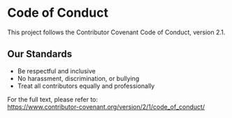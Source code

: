 # Code of Conduct

This project follows the Contributor Covenant Code of Conduct, version 2.1.

## Our Standards

- Be respectful and inclusive
- No harassment, discrimination, or bullying
- Treat all contributors equally and professionally

For the full text, please refer to:  
https://www.contributor-covenant.org/version/2/1/code_of_conduct/
